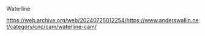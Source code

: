 

Waterline


https://web.archive.org/web/20240725012254/https://www.anderswallin.net/category/cnc/cam/waterline-cam/

